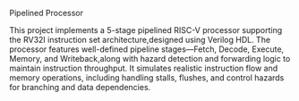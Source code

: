 Pipelined Processor

This project implements a 5-stage pipelined RISC-V processor supporting the RV32I instruction set architecture,designed using Verilog HDL.
The processor features well-defined pipeline stages—Fetch, Decode, Execute, Memory, and Writeback,along with hazard detection and forwarding logic to maintain instruction throughput.
It simulates realistic instruction flow and memory operations, including handling stalls, flushes, and control hazards for branching and data dependencies.

